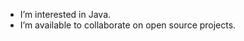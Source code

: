 -  I’m interested in Java.
-  I’m available to collaborate on open source projects.

<!---
Vardantex/Vardantex is a ✨ special ✨ repository because its `README.md` (this file) appears on your GitHub profile.
You can click the Preview link to take a look at your changes.
--->
